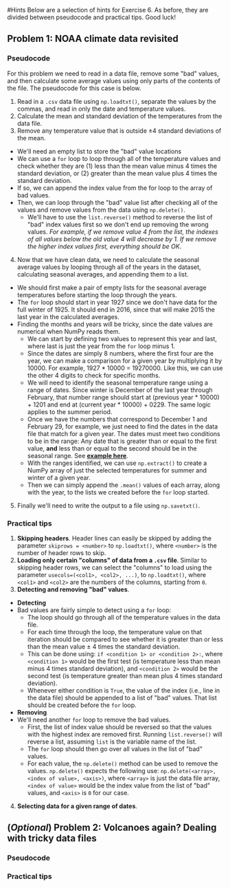 #Hints
Below are a selection of hints for Exercise 6.
As before, they are divided between pseudocode and practical tips.
Good luck!

## Problem 1: NOAA climate data revisited
### Pseudocode
For this problem we need to read in a data file, remove some "bad" values, and then calculate some average values using only parts of the contents of the file. The pseudocode for this case is below.

1. Read in a `.csv` data file using `np.loadtxt()`, separate the values by the commas, and read in only the date and temperature values.
2. Calculate the mean and standard deviation of the temperatures from the data file.
3. Remove any temperature value that is outside ±4 standard deviations of the mean.
  - We'll need an empty list to store the "bad" value locations
  - We can use a `for` loop to loop through all of the temperature values and check whether they are (1) less than the mean value minus 4 times the standard deviation, or (2) greater than the mean value plus 4 times the standard deviation.
  - If so, we can append the index value from the for loop to the array of bad values.
  - Then, we can loop through the "bad" value list after checking all of the values and remove values from the data using `np.delete()`.
    - We'll have to use the `list.reverse()` method to reverse the list of "bad" index values first so we don't end up removing the wrong values.
    *For example, if we remove value 4 from the list, the indexes of all values below the old value 4 will decrease by 1. If we remove the higher index values first, everything should be OK*.
4. Now that we have clean data, we need to calculate the seasonal average values by looping through all of the years in the dataset, calculating seasonal averages, and appending them to a list.
  - We should first make a pair of empty lists for the seasonal average temperatures before starting the loop through the years.
  - The `for` loop should start in year 1927 since we don't have data for the full winter of 1925. It should end in 2016, since that will make 2015 the last year in the calculated averages.
  - Finding the months and years will be tricky, since the date values are numerical when NumPy reads them.
    - We can start by defining two values to represent this year and last, where last is just the year from the `for` loop minus 1.
    - Since the dates are simply 8 numbers, where the first four are the year, we can make a comparison for a given year by multiplying it by 10000.
    For example, 1927 * 10000 = 19270000.
    Like this, we can use the other 4 digits to check for specific months.
    - We will need to identify the seasonal temperature range using a range of dates.
    Since winter is December of the last year through February, that number range should start at (previous year * 10000) + 1201 and end at (current year * 10000) + 0229.
    The same logic applies to the summer period.
    - Once we have the numbers that correspond to December 1 and February 29, for example, we just need to find the dates in the data file that match for a given year.
    The dates must meet two conditions to be in the range: Any date that is greater than or equal to the first value, **and** less than or equal to the second should be in the seasonal range. See **[example here](exercise6_hint_time_selection.py)**. 
    - With the ranges identified, we can use `np.extract()` to create a NumPy array of just the selected temperatures for summer and winter of a given year.
    - Then we can simply append the `.mean()` values of each array, along with the year, to the lists we created before the `for` loop started.
5. Finally we'll need to write the output to a file using `np.savetxt()`.

### Practical tips
1. **Skipping headers**.
Header lines can easily be skipped by adding the parameter `skiprows = <number>` to `np.loadtxt()`, where `<number>` is the number of header rows to skip.
2. **Loading only certain "columns" of data from a `.csv` file**.
Similar to skipping header rows, we can select the "columns" to load using the parameter `usecols=(<col1>, <col2>, ...)`, to `np.loadtxt()`, where `<col1>` and `<col2>` are the numbers of the columns, starting from `0`.
3. **Detecting and removing "bad" values**.
  - **Detecting**
  - Bad values are fairly simple to detect using a `for` loop:
    - The loop should go through all of the temperature values in the data file.
    - For each time through the loop, the temperature value on that iteration should be compared to see whether it is greater than or less than the mean value ± 4 times the standard deviation.
    - This can be done using: `if <condition 1> or <condition 2>:`, where `<condition 1>` would be the first test (is temperature less than mean minus 4 times standard deviation), and `<condition 2>` would be the second test (is temperature greater than mean plus 4 times standard deviation).
    - Whenever either condition is `True`, the value of the index (i.e., line in the data file) should be appended to a list of "bad" values.
    That list should be created before the `for` loop.
  - **Removing**
  - We'll need another `for` loop to remove the bad values.
    - First, the list of index value should be reversed so that the values with the highest index are removed first.
    Running `list.reverse()` will reverse a list, assuming `list` is the variable name of the list.
    - The `for` loop should then go over all values in the list of "bad" values.
    - For each value, the `np.delete()` method can be used to remove the values.
    `np.delete()` expects the following use: `np.delete(<array>, <index of value>, <axis>)`, where `<array>` is just the data file array, `<index of value>` would be the index value from the list of "bad" values, and `<axis>` is `0` for our case.
4. **Selecting data for a given range of dates**.

## (*Optional*) Problem 2: Volcanoes again? Dealing with tricky data files
### Pseudocode

### Practical tips
